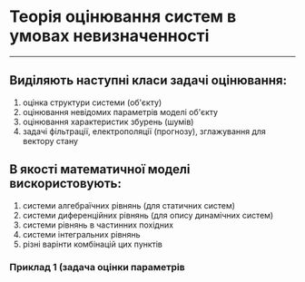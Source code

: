 # Теорія оцінювання систем в умовах невизначенності
----------

## Виділяють наступні класи задачі оцінювання:
1. оцінка структури системи (об'єкту)
2. оцінювання невідомих параметрів моделі об'єкту
3. оцінювання характеристик збурень (шумів)
4. задачі фільтрації, електрополяції (прогнозу), зглажування для вектору стану

## В якості математичної моделі вискористовують:
1. системи алгебраїчних рівнянь (для статичних систем)
2. системи диференційних рівнянь (для опису динамічних систем)
3. системи рівнянь в частинних похідних
4. системи інтегральних рівнянь
5. різні варінти комбінацій цих пунктів

### Приклад 1 (задача оцінки параметрів 
